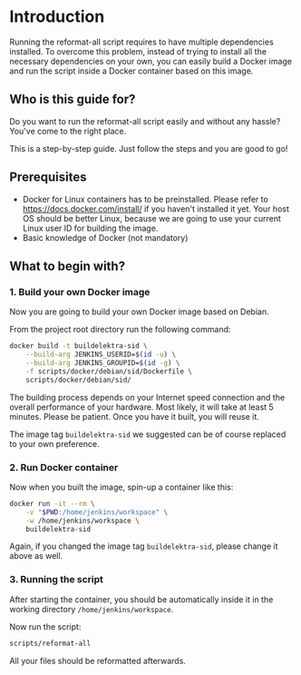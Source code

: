 # Introduction

Running the reformat-all script requires to have multiple dependencies installed. To overcome this problem, instead of trying to install all the necessary dependencies on your own,
you can easily build a Docker image and run the script inside a Docker container based on this image.

## Who is this guide for?

Do you want to run the reformat-all script easily and without any hassle? You've come to the right place.

This is a step-by-step guide. Just follow the steps and you are good to go!

## Prerequisites

- Docker for Linux containers has to be preinstalled. Please refer to https://docs.docker.com/install/ if you haven't installed it yet.
  Your host OS should be better Linux, because we are going to use your current Linux user ID for building the image.
- Basic knowledge of Docker (not mandatory)

## What to begin with?

### 1. Build your own Docker image

Now you are going to build your own Docker image based on Debian.

From the project root directory run the following command:

```sh
docker build -t buildelektra-sid \
	--build-arg JENKINS_USERID=$(id -u) \
	--build-arg JENKINS_GROUPID=$(id -g) \
	-f scripts/docker/debian/sid/Dockerfile \
	scripts/docker/debian/sid/
```

The building process depends on your Internet speed connection and the overall performance of your hardware. Most likely, it will take at least
5 minutes. Please be patient. Once you have it built, you will reuse it.

The image tag `buildelektra-sid` we suggested can be of course replaced to your own preference.

### 2. Run Docker container

Now when you built the image, spin-up a container like this:

```sh
docker run -it --rm \
	-v "$PWD:/home/jenkins/workspace" \
	-w /home/jenkins/workspace \
	buildelektra-sid
```

Again, if you changed the image tag `buildelektra-sid`, please change it above as well.

### 3. Running the script

After starting the container, you should be automatically inside it in the working directory `/home/jenkins/workspace`.

Now run the script:

```sh
scripts/reformat-all
```

All your files should be reformatted afterwards.
